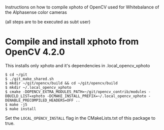 Instructions on how to compile xphoto of OpenCV used for Whitebalance of the Alphasense color cameras

(all steps are to be executed as subt user)

# Compile and install xphoto from OpenCV 4.2.0

This installs only xphoto and it's dependencies in .local_opencv_xphoto

```
$ cd ~/git
$ ./git_make_shared.sh
$ mkdir ~/git/opencv/build && cd ~/git/opencv/build
$ mkdir ~/.local_opencv_xphoto
$ cmake -DOPENCV_EXTRA_MODULES_PATH=~/git/opencv_contrib/modules -DBUILD_LIST=xphoto -DCMAKE_INSTALL_PREFIX=~/.local_opencv_xphoto -DENABLE_PRECOMPILED_HEADERS=OFF ..
$ make -j5
$ make install
```

Set the `LOCAL_OPENCV_INSTALL` flag in the CMakeLists.txt of this package to true.